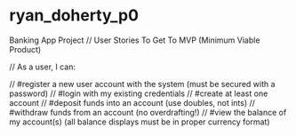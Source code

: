 # ryan_doherty_p0
Banking App Project
// User Stories To Get To MVP (Minimum Viable Product)

// As a user, I can:

// #register a new user account with the system (must be secured with a password)
// #login with my existing credentials
// #create at least one account
// #deposit funds into an account (use doubles, not ints)
// #withdraw funds from an account (no overdrafting!)
// #view the balance of my account(s) (all balance displays must be in proper currency format) 
